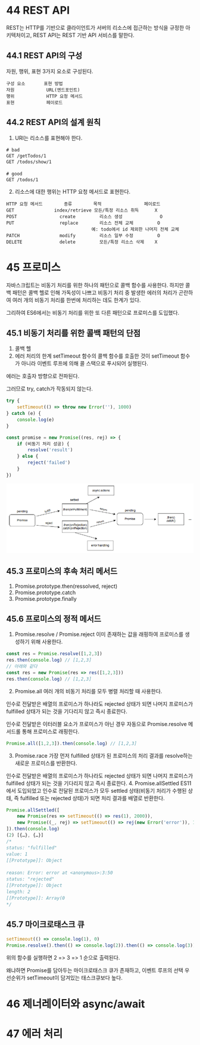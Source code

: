 # 44 REST API
REST는 HTTP를 기반으로 클라이언트가 서버의 리소스에 접근하는 방식을 규정한 아키텍처이고, REST API는 REST 기반 API 서비스를 말한다.
## 44.1 REST API의 구성
자원, 행위, 표현 3가지 요소로 구성된다.
```
구성 요소       표현 방법
자원            URL(엔드포인트)
행위            HTTP 요청 메서드
표현            페이로드
```
## 44.2 REST API의 설계 원칙
1. URI는 리소스를 표현해야 한다.
```
# bad
GET /getTodos/1
GET /todos/show/1

# good
GET /todos/1
```
2. 리소스에 대한 행위는 HTTP 요청 메서드로 표현한다.
```
HTTP 요청 메서드        종류        목적                페이로드
GET               index/retrieve 모든/특정 리소스 취득      X
POST                create         리소스 생성              O  
PUT                 replace        리소스 전체 교체         O
                                예: todo에서 id 제외한 나머지 전체 교체
PATCH               modify         리소스 일부 수정         O
DELETE              delete         모든/특정 리소스 삭제    X
```
# 45 프로미스
자바스크립트는 비동기 처리를 위한 하나의 패턴으로 콜백 함수를 사용한다. 하지만 콜백 패턴은 콜백 헬로 인해 가독성이 나쁘고 비동기 처리 중 발생한 에러의 처리가 곤란하여 여러 개의 비동기 처리를 한번에 처리하는 데도 한계가 있다.

그리하여 ES6에서는 비동기 처리를 위한 또 다른 패턴으로 프로미스를 도입했다.

## 45.1 비동기 처리를 위한 콜백 패턴의 단점
1. 콜백 헬
2. 에러 처리의 한계
setTimeout 함수의 콜백 함수를 호출한 것이 setTimeout 함수가 아니라 이벤트 루프에 의해 콜 스택으로 푸시되어 실행된다.

에러는 호출자 방향으로 전파된다.

그러므로 try, catch가 작동되지 않는다.
```js
try {
    setTimeout(() => throw new Error(''), 1000)
} catch (e) {
    console.log(e)
}
```

```js
const promise = new Promise((res, rej) => {
    if (비동기 처리 성공) {
        resolve('result')
    } else {
        reject('failed')
    }
})
```
![프로미스](./promises.png)
## 45.3 프로미스의 후속 처리 메서드
1. Promise.prototype.then(ressolved, reject)
2. Promise.prototype.catch
3. Promise.prototype.finally
## 45.6 프로미스의 정적 메서드
1. Promise.resolve / Promise.reject
이미 존재하는 값을 래핑하여 프로미스를 생성하기 위해 사용한다.
```js
const res = Promise.resolve([1,2,3])
res.then(console.log) // [1,2,3]
// 아래와 같다
const res = new Promise(res => res([1,2,3]))
res.then(console.log) // [1,2,3]
``` 
2. Promise.all
여러 개의 비동기 처리를 모두 병렬 처리할 때 사용한다.

인수로 전달받은 배열의 프로미스가 하나라도 rejected 상태가 되면 나머지 프로미스가 fulfilled 상태가 되는 것을 기다리지 않고 즉시 종료한다.

인수로 전달받은 이터러블 요소가 프로미스가 아닌 경우 자동으로 Promise.resolve 메서드롤 통해 프로미스로 래핑한다.
```js
Promise.all([1,2,3]).then(console.log) // [1,2,3]
```
3. Promise.race
가장 먼저 fulfilled 상태가 된 프로미스의 처리 결과를 resolve하는 새로운 프로미스를 반환한다.

인수로 전달받은 배열의 프로미스가 하나라도 rejected 상태가 되면 나머지 프로미스가 fulfilled 상태가 되는 것을 기다리지 않고 즉시 종료한다.
4. Promise.allSettled
ES11에서 도입되었고 인수로 전달된 프로미스가 모두 settled 상태(비동기 처리가 수행된 상태, 즉 fulfilled 또는 rejected 상태)가 되면 처리 결과를 배열로 반환한다.
```js
Promise.allSettled([
    new Promise(res => setTimeout(() => res(1), 2000)),
    new Promise((_, rej) => setTimeout(() => rej(new Error('error')), 1000)) 
]).then(console.log)
(2) [{…}, {…}]
/*
status: "fulfilled"
value: 1
[[Prototype]]: Object

reason: Error: error at <anonymous>:3:50
status: "rejected"
[[Prototype]]: Object
length: 2
[[Prototype]]: Array(0
*/
```
## 45.7 마이크로태스크 큐
```js
setTimeout(() => console.log(1), 0)
Promise.resolve().then(() => console.log(2)).then(() => console.log(3))
```
위의 함수를 실행하면 2 => 3 => 1 순으로 출력된다.

왜냐하면 Promise를 담아두는 마이크로태스크 큐가 존재하고, 이벤트 루프의 선택 우선순위가 setTimeout이 담겨있는 태스크큐보다 높다.
# 46 제너레이터와 async/await
# 47 에러 처리